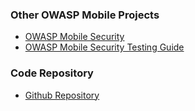 ### Other OWASP Mobile Projects

* [OWASP Mobile Security](https://owasp.org/www-project-mobile-app-security/)
* [OWASP Mobile Security Testing Guide](https://owasp.org/www-project-mobile-security-testing-guide/)

### Code Repository
* [Github Repository](https://github.com/OWASP/www-project-mobile-top-10)

